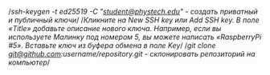 /*ssh-keygen -t ed25519 -C "student@phystech.edu" - создать приватный и публичный ключи*/
/*Кликните на New SSH key или Add SSH key. В поле «Title» добавьте описание нового ключа. Например, если вы используете Малинку под номером 5, вы можете написать «RaspberryPi #5». Вставьте ключ из буфера обмена в поле Key*/
/*git clone git@github.com:username/repository.git - склонировать репозиторий на компьютер*/